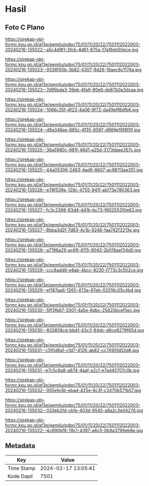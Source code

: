 # Hasil

## Foto C Plano

https://sirekap-obj-formc.kpu.go.id/af3e/pemilu/pdpr/75/01/11/20/22/7501112022003-20240216-135022--a5c4d9f1-2fcb-4d61-875a-17a16eb50ece.jpg

https://sirekap-obj-formc.kpu.go.id/af3e/pemilu/pdpr/75/01/11/20/22/7501112022003-20240216-135023--9336f00b-3b82-4307-9d26-16aec8c1174a.jpg

https://sirekap-obj-formc.kpu.go.id/af3e/pemilu/pdpr/75/01/11/20/22/7501112022003-20240216-135023--7d95bda3-39eb-4fa6-80e6-de87b0a3dcaa.jpg

https://sirekap-obj-formc.kpu.go.id/af3e/pemilu/pdpr/75/01/11/20/22/7501112022003-20240216-135024--1066c35f-4f23-4a06-9f72-da49eff8dfb6.jpg

https://sirekap-obj-formc.kpu.go.id/af3e/pemilu/pdpr/75/01/11/20/22/7501112022003-20240216-135024--d9a348ae-885c-4f35-8597-d989ef6f8f0f.jpg

https://sirekap-obj-formc.kpu.go.id/af3e/pemilu/pdpr/75/01/11/20/22/7501112022003-20240216-135025--36a5980c-981f-46d1-a25d-3173daee357c.jpg

https://sirekap-obj-formc.kpu.go.id/af3e/pemilu/pdpr/75/01/11/20/22/7501112022003-20240216-135025--44a05306-2463-4ad6-8607-ac98113ae351.jpg

https://sirekap-obj-formc.kpu.go.id/af3e/pemilu/pdpr/75/01/11/20/22/7501112022003-20240216-135026--e78f539e-129c-4755-941f-abf73e780363.jpg

https://sirekap-obj-formc.kpu.go.id/af3e/pemilu/pdpr/75/01/11/20/22/7501112022003-20240216-135027--fc3c2398-93d4-441b-bc73-f90255310e63.jpg

https://sirekap-obj-formc.kpu.go.id/af3e/pemilu/pdpr/75/01/11/20/22/7501112022003-20240216-135027--8bba3d2f-7d83-4c1b-9246-faa742f3213e.jpg

https://sirekap-obj-formc.kpu.go.id/af3e/pemilu/pdpr/75/01/11/20/22/7501112022003-20240216-135028--a7196a29-ac69-4115-8043-2b018aef34d0.jpg

https://sirekap-obj-formc.kpu.go.id/af3e/pemilu/pdpr/75/01/11/20/22/7501112022003-20240216-135029--ccc8add6-e8ab-4bcc-8230-f773c3c502ce.jpg

https://sirekap-obj-formc.kpu.go.id/af3e/pemilu/pdpr/75/01/11/20/22/7501112022003-20240216-135029--ef187aa6-1265-472e-97eb-02016c05c4b4.jpg

https://sirekap-obj-formc.kpu.go.id/af3e/pemilu/pdpr/75/01/11/20/22/7501112022003-20240216-135030--5ff3fb87-2001-4a5e-8dbc-25820bcef5ec.jpg

https://sirekap-obj-formc.kpu.go.id/af3e/pemilu/pdpr/75/01/11/20/22/7501112022003-20240216-135030--833858cd-bbd1-43c3-84dc-d8ce8279f65d.jpg

https://sirekap-obj-formc.kpu.go.id/af3e/pemilu/pdpr/75/01/11/20/22/7501112022003-20240216-135031--c5f0d6a1-c1d7-4126-ab82-cc7495fd03d8.jpg

https://sirekap-obj-formc.kpu.go.id/af3e/pemilu/pdpr/75/01/11/20/22/7501112022003-20240216-135031--e7c5c8a8-a874-4aaf-a2c1-e7ad45707c0b.jpg

https://sirekap-obj-formc.kpu.go.id/af3e/pemilu/pdpr/75/01/11/20/22/7501112022003-20240216-135032--955efe3b-ebad-425e-8c3f-c3470b571b57.jpg

https://sirekap-obj-formc.kpu.go.id/af3e/pemilu/pdpr/75/01/11/20/22/7501112022003-20240216-135032--033eb2fd-cbfe-403d-9545-a8a2c3e04276.jpg

https://sirekap-obj-formc.kpu.go.id/af3e/pemilu/pdpr/75/01/11/20/22/7501112022003-20240216-135022--4c890bf8-78c1-4397-a6c5-0b9a3799eb8e.jpg


## Metadata

| Key        | Value               |
| ---------- | ------------------- |
| Time Stamp | 2024-02-17 13:05:41 |
| Kode Dapil | 7501                |



